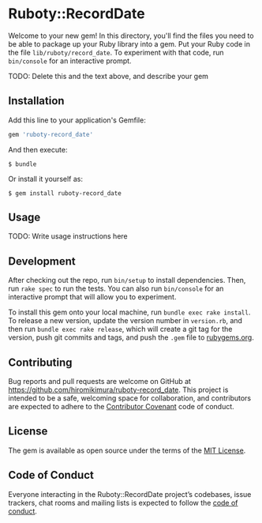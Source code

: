 # Ruboty::RecordDate

Welcome to your new gem! In this directory, you'll find the files you need to be able to package up your Ruby library into a gem. Put your Ruby code in the file `lib/ruboty/record_date`. To experiment with that code, run `bin/console` for an interactive prompt.

TODO: Delete this and the text above, and describe your gem

## Installation

Add this line to your application's Gemfile:

```ruby
gem 'ruboty-record_date'
```

And then execute:

    $ bundle

Or install it yourself as:

    $ gem install ruboty-record_date

## Usage

TODO: Write usage instructions here

## Development

After checking out the repo, run `bin/setup` to install dependencies. Then, run `rake spec` to run the tests. You can also run `bin/console` for an interactive prompt that will allow you to experiment.

To install this gem onto your local machine, run `bundle exec rake install`. To release a new version, update the version number in `version.rb`, and then run `bundle exec rake release`, which will create a git tag for the version, push git commits and tags, and push the `.gem` file to [rubygems.org](https://rubygems.org).

## Contributing

Bug reports and pull requests are welcome on GitHub at https://github.com/hiromikimura/ruboty-record_date. This project is intended to be a safe, welcoming space for collaboration, and contributors are expected to adhere to the [Contributor Covenant](http://contributor-covenant.org) code of conduct.

## License

The gem is available as open source under the terms of the [MIT License](http://opensource.org/licenses/MIT).

## Code of Conduct

Everyone interacting in the Ruboty::RecordDate project’s codebases, issue trackers, chat rooms and mailing lists is expected to follow the [code of conduct](https://github.com/hiromikimura/ruboty-record_date/blob/master/CODE_OF_CONDUCT.md).
